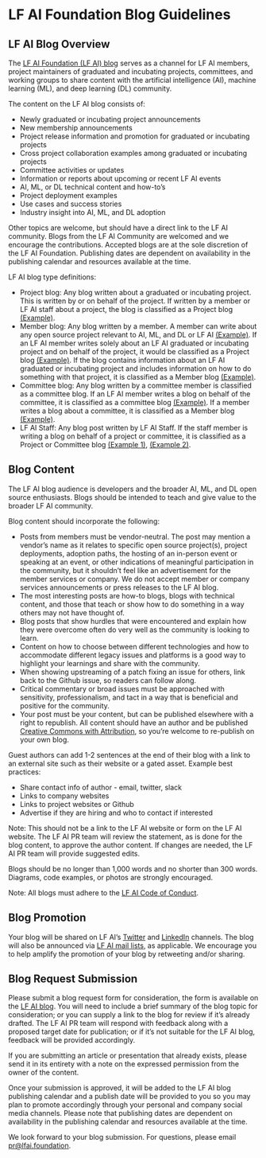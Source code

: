 # LF AI Foundation Blog Guidelines

## LF AI Blog Overview
The [LF AI Foundation (LF AI) blog](https://lfai.foundation/news/blog/) serves as a channel for LF AI members, project maintainers of graduated and incubating projects, committees, and working groups to share content with the artificial intelligence (AI), machine learning (ML), and deep learning (DL) community. 

The content on the LF AI blog consists of:

* Newly graduated or incubating project announcements
* New membership announcements
* Project release information and promotion for graduated or incubating projects
* Cross project collaboration examples among graduated or incubating projects
* Committee activities or updates
* Information or reports about upcoming or recent LF AI events
* AI, ML, or DL technical content and how-to’s 
* Project deployment examples
* Use cases and success stories
* Industry insight into AI, ML, and DL adoption

Other topics are welcome, but should have a direct link to the LF AI community. Blogs from the LF AI Community are welcomed and we encourage the contributions. Accepted blogs are at the sole discretion of the LF AI Foundation. Publishing dates are dependent on availability in the publishing calendar and resources available at the time.

LF AI blog type definitions:

* Project blog: Any blog written about a graduated or incubating project. This is written by or on behalf of the project. If written by a member or LF AI staff about a project, the blog is classified as a Project blog [(Example)](https://lfai.foundation/blog/2020/04/23/forestflow-joins-lf-ai-as-new-incubation-project/). 
* Member blog: Any blog written by a member. A member can write about any open source project relevant to AI, ML, and DL or LF AI [(Example)](https://lfai.foundation/blog/2020/05/26/all-in-open-source-why-i-quit-tech-giant-and-found-my-oss-startup/). If an LF AI member writes solely about an LF AI graduated or incubating project and on behalf of the project, it would be classified as a Project blog [(Example)](https://lfai.foundation/blog/2019/10/30/apache-nifi-ai-fairness-360-aif360-integration-trusted-ai-architecture-development-report-1/). If the blog contains information about an LF AI graduated or incubating project and includes information on how to do something with that project, it is classified as a Member blog [(Example)](https://lfai.foundation/blog/2019/07/26/att-orange-techmahindra-adoption-of-acumos-ai-builds-foundation-for-growth/).
* Committee blog: Any blog written by a committee member is classified as a committee blog. If an LF AI member writes a blog on behalf of the committee, it is classified as a committee blog [(Example)](https://lfai.foundation/blog/2019/08/15/integration-among-tools-key-to-machine-learning-implementation-success/). If a member writes a blog about a committee, it is classified as a Member blog [(Example)](https://lfai.foundation/blog/2019/09/03/improved-project-proposal-process/).
* LF AI Staff: Any blog post written by LF AI Staff. If the staff member is writing a blog on behalf of a project or committee, it is classified as a Project or Committee blog [(Example 1)](https://lfai.foundation/blog/2020/04/27/sparklyr-1-2-0-now-available/), [(Example 2)](https://lfai.foundation/blog/2020/04/29/thank-you-ibm-onnx-for-a-great-lf-ai-day/).

## Blog Content

The LF AI blog audience is developers and the broader AI, ML, and DL open source enthusiasts. Blogs should be intended to teach and give value to the broader LF AI community.

Blog content should incorporate the following:

* Posts from members must be vendor-neutral. The post may mention a vendor’s name as it relates to specific open source project(s), project deployments, adoption paths, the hosting of an in-person event or speaking at an event, or other indications of meaningful participation in the community, but it shouldn’t feel like an advertisement for the member services or company. We do not accept member or company services announcements or press releases to the LF AI blog.
* The most interesting posts are how-to blogs, blogs with technical content, and those that teach or show how to do something in a way others may not have thought of.
* Blog posts that show hurdles that were encountered and explain how they were overcome often do very well as the community is looking to learn.
* Content on how to choose between different technologies and how to accommodate different legacy issues and platforms is a good way to highlight your learnings and share with the community.
* When showing upstreaming of a patch fixing an issue for others, link back to the Github issue, so readers can follow along.
* Critical commentary or broad issues must be approached with sensitivity, professionalism, and tact in a way that is beneficial and positive for the community.
* Your post must be your content, but can be published elsewhere with a right to republish. All content should have an author and be published [Creative Commons with Attribution](https://creativecommons.org/share-your-work/), so you’re welcome to re-publish on your own blog.

Guest authors can add 1-2 sentences at the end of their blog with a link to an external site such as their website or a gated asset. Example best practices:

* Share contact info of author - email, twitter, slack
* Links to company websites
* Links to project websites or Github
* Advertise if they are hiring and who to contact if interested

Note: This should not be a link to the LF AI website or form on the LF AI website. The LF AI PR team will review the statement, as is done for the blog content, to approve the author content. If changes are needed, the LF AI PR team will provide suggested edits.

Blogs should be no longer than 1,000 words and no shorter than 300 words. Diagrams, code examples, or photos are strongly encouraged.

Note: All blogs must adhere to the [LF AI Code of Conduct](https://lfprojects.org/policies/code-of-conduct/).

## Blog Promotion 
Your blog will be shared on LF AI’s [Twitter](https://twitter.com/LFAI_Foundation) and [LinkedIn](https://www.linkedin.com/company/lfai/) channels. The blog will also be announced via [LF AI mail lists](https://lists.lfai.foundation/g/main/subgroups), as applicable. We encourage you to help amplify the promotion of your blog by retweeting and/or sharing.

## Blog Request Submission
Please submit a blog request form for consideration, the form is available on the [LF AI blog](https://lfai.foundation/news/blog/). You will need to include a brief summary of the blog topic for consideration; or you can supply a link to the blog for review if it’s already drafted. The LF AI PR team will respond with feedback along with a proposed target date for publication; or if it’s not suitable for the LF AI blog, feedback will be provided accordingly.

If you are submitting an article or presentation that already exists, please send it in its entirety with a note on the expressed permission from the owner of the content.

Once your submission is approved, it will be added to the LF AI blog publishing calendar and a publish date will be provided to you so you may plan to promote accordingly through your personal and company social media channels. Please note that publishing dates are dependent on availability in the publishing calendar and resources available at the time. 

We look forward to your blog submission. For questions, please email pr@lfai.foundation. 
